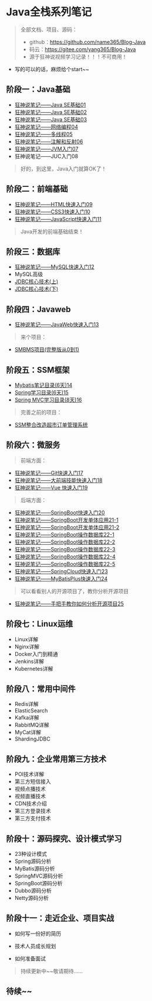# Java全栈系列笔记

> 全部文档、项目、源码：
>
> - github：https://github.com/name365/Blog-Java
> - 码云：https://gitee.com/yang365/Blog-Java
> - 源于狂神说视频学习记录！！！不可商用！

- 写的可以的话，麻烦给个start~~

## 阶段一：Java基础

- [狂神说笔记——Java SE基础01 ](https://www.cnblogs.com/gh110/p/15153669.html)
- [狂神说笔记——Java SE基础02 ](https://www.cnblogs.com/gh110/p/15153668.html)
- [狂神说笔记——Java SE基础03 ](https://www.cnblogs.com/gh110/p/15153667.html)
- [狂神说笔记——网络编程04 ](https://www.cnblogs.com/gh110/p/15153670.html)
- [狂神说笔记——多线程05 ](https://www.cnblogs.com/gh110/p/15153666.html)
- [狂神说笔记——注解和反射06 ](https://www.cnblogs.com/gh110/p/15153665.html)
- [狂神说笔记——JVM入门07 ](https://www.cnblogs.com/gh110/p/14917326.html)
- 狂神说笔记——JUC入门08

> 好的，到这里，Java入门就算OK了！

## 阶段二：前端基础

- [狂神说笔记——HTML快速入门09](https://www.cnblogs.com/gh110/p/15153664.html)
- [狂神说笔记——CSS3快速入门10](https://www.cnblogs.com/gh110/p/15153663.html)
- [狂神说笔记——JavaScript快速入门11](https://www.cnblogs.com/gh110/p/15153662.html)

> Java开发的前端基础结束！

## 阶段三：数据库

- [狂神说笔记——MySQL快速入门12](https://www.cnblogs.com/gh110/p/15153660.html)
- MySQL高级
- [JDBC核心技术(上)](https://www.cnblogs.com/gh110/p/13282302.html)
- [JDBC核心技术(下)](https://www.cnblogs.com/gh110/p/13282301.html)

## 阶段四：Javaweb

- [狂神说笔记——JavaWeb快速入门13](https://www.cnblogs.com/gh110/p/15869264.html)

> 来个项目：

- [SMBMS项目(完整版从0到1)](https://www.cnblogs.com/gh110/p/15153661.html)

## 阶段五：SSM框架

- [Mybatis笔记目录(6天)14](https://www.cnblogs.com/gh110/p/14197325.html)
- [Spring学习目录(6天)15](https://www.cnblogs.com/gh110/p/14382170.html)
- [Spring MVC学习目录(8天)16](https://www.cnblogs.com/gh110/p/14502408.html)

> 完善之前的项目：

- [SSM整合改造超市订单管理系统](https://www.cnblogs.com/gh110/p/15869258.html)

## 阶段六：微服务

> 前端方面：

- [狂神说笔记——Git快速入门17](https://www.cnblogs.com/gh110/p/15869259.html)
- [狂神说笔记——大前端技能快速入门18](https://www.cnblogs.com/gh110/p/15869252.html)
- [狂神说笔记——Vue 快速入门19](https://www.cnblogs.com/gh110/p/15869251.html)

> 后端方面：

- [狂神说笔记——SpringBoot快速入门20](https://www.cnblogs.com/gh110/p/15869245.html)
- [狂神说笔记——SpringBoot开发单体应用21-1](https://www.cnblogs.com/gh110/p/15869244.html)
- [狂神说笔记——SpringBoot开发单体应用21-2](https://www.cnblogs.com/gh110/p/15869243.html)
- [狂神说笔记——SpringBoot操作数据库22-1](https://www.cnblogs.com/gh110/p/15869242.html)
- [狂神说笔记——SpringBoot操作数据库22-2](https://www.cnblogs.com/gh110/p/15869241.html)
- [狂神说笔记——SpringBoot操作数据库22-3](https://www.cnblogs.com/gh110/p/15869240.html)
- [狂神说笔记——SpringBoot操作数据库22-4](https://www.cnblogs.com/gh110/p/15869239.html)
- [狂神说笔记——SpringBoot操作数据库22-5](https://www.cnblogs.com/gh110/p/15869238.html)
- [狂神说笔记——SpringCloud快速入门23](https://www.cnblogs.com/gh110/p/15939075.html)
- [狂神说笔记——MyBatisPlus快速入门24](https://www.cnblogs.com/gh110/p/15966371.html)

> 可以看看别人的开源项目了，教你分析开源项目

- [狂神说笔记——手把手教你如何分析开源项目25](https://www.cnblogs.com/gh110/p/15968470.html)

## 阶段七：Linux运维

- Linux详解
- Nginx详解
- Docker入门到精通
- Jenkins详解
- Kubernetes详解

## 阶段八：常用中间件

- Redis详解
- ElasticSearch
- Kafka详解
- RabbitMQ详解
- MyCat详解
- ShardingJDBC

## 阶段九：企业常用第三方技术

- POI技术详解
- 第三方短信接入
- 视频点播技术
- 视频直播技术
- CDN技术介绍
- 第三方登录技术
- 第三方支付技术

## 阶段十：源码探究、设计模式学习

- 23种设计模式
- Spring源码分析
- MyBatis源码分析
- SpringMVC源码分析
- SpringBoot源码分析
- Dubbo源码分析
- Netty源码分析

## 阶段十一：走近企业、项目实战

- 如何写一份好的简历

- 技术人员成长规划

- 如何准备面试

  

> 持续更新中~~敬请期待……

## 待续~~
